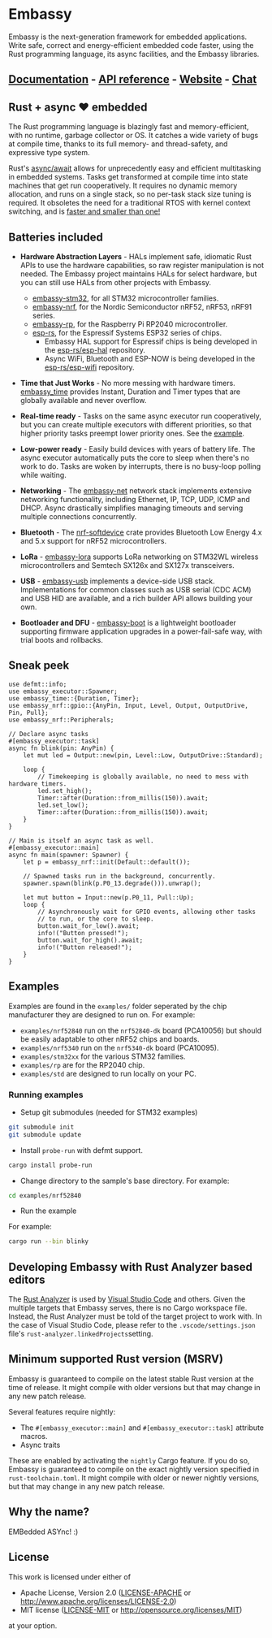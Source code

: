 # Embassy

Embassy is the next-generation framework for embedded applications. Write safe, correct and energy-efficient embedded code faster, using the Rust programming language, its async facilities, and the Embassy libraries.

## <a href="https://embassy.dev/dev/index.html">Documentation</a> - <a href="https://docs.embassy.dev/">API reference</a> - <a href="https://embassy.dev/">Website</a> - <a href="https://matrix.to/#/#embassy-rs:matrix.org">Chat</a>
## Rust + async ❤️ embedded

The Rust programming language is blazingly fast and memory-efficient, with no runtime, garbage collector or OS. It catches a wide variety of bugs at compile time, thanks to its full memory- and thread-safety, and expressive type system. 

Rust's <a href="https://rust-lang.github.io/async-book/">async/await</a> allows for unprecedently easy and efficient multitasking in embedded systems. Tasks get transformed at compile time into state machines that get run cooperatively. It requires no dynamic memory allocation, and runs on a single stack,  so no per-task stack size tuning is required. It obsoletes the need for a traditional RTOS with kernel context switching, and is <a href="https://tweedegolf.nl/en/blog/65/async-rust-vs-rtos-showdown">faster and smaller than one!</a>

## Batteries included

- **Hardware Abstraction Layers** - HALs implement safe, idiomatic Rust APIs to use the hardware capabilities, so raw register manipulation is not needed. The Embassy project maintains HALs for select hardware, but you can still use HALs from other projects with Embassy.
  - <a href="https://docs.embassy.dev/embassy-stm32/">embassy-stm32</a>, for all STM32 microcontroller families.
  - <a href="https://docs.embassy.dev/embassy-nrf/">embassy-nrf</a>, for the Nordic Semiconductor nRF52, nRF53, nRF91 series.
  - <a href="https://docs.embassy.dev/embassy-rp/">embassy-rp</a>, for the Raspberry Pi RP2040 microcontroller.
  - <a href="https://github.com/esp-rs">esp-rs</a>, for the Espressif Systems ESP32 series of chips.
    - Embassy HAL support for Espressif chips is being developed in the [esp-rs/esp-hal](https://github.com/esp-rs/esp-hal) repository.
    - Async WiFi, Bluetooth and ESP-NOW is being developed in the [esp-rs/esp-wifi](https://github.com/esp-rs/esp-wifi) repository.

- **Time that Just Works** - 
No more messing with hardware timers. <a href="https://docs.embassy.dev/embassy-time">embassy_time</a> provides Instant, Duration and Timer types that are globally available and never overflow.

- **Real-time ready** - 
Tasks on the same async executor run cooperatively, but you can create multiple executors with different priorities, so that higher priority tasks preempt lower priority ones. See the <a href="https://github.com/embassy-rs/embassy/blob/master/examples/nrf52840/src/bin/multiprio.rs">example</a>.

- **Low-power ready** - 
Easily build devices with years of battery life. The async executor automatically puts the core to sleep when there's no work to do. Tasks are woken by interrupts, there is no busy-loop polling while waiting.
 
- **Networking** - 
The <a href="https://docs.embassy.dev/embassy-net/">embassy-net</a> network stack implements extensive networking functionality, including Ethernet, IP, TCP, UDP, ICMP and DHCP. Async drastically simplifies managing timeouts and serving multiple connections concurrently.

- **Bluetooth** - 
The <a href="https://github.com/embassy-rs/nrf-softdevice">nrf-softdevice</a> crate provides Bluetooth Low Energy 4.x and 5.x support for nRF52 microcontrollers.

- **LoRa** - 
<a href="https://docs.embassy.dev/embassy-lora/">embassy-lora</a> supports LoRa networking on STM32WL wireless microcontrollers and Semtech SX126x and SX127x transceivers.

- **USB** - 
<a href="https://docs.embassy.dev/embassy-usb/">embassy-usb</a> implements a device-side USB stack. Implementations for common classes such as USB serial (CDC ACM) and USB HID are available, and a rich builder API allows building your own.

- **Bootloader and DFU** - 
<a href="https://github.com/embassy-rs/embassy/tree/master/embassy-boot">embassy-boot</a> is a lightweight bootloader supporting firmware application upgrades in a power-fail-safe way, with trial boots and rollbacks.


## Sneak peek

```rust,ignore
use defmt::info;
use embassy_executor::Spawner;
use embassy_time::{Duration, Timer};
use embassy_nrf::gpio::{AnyPin, Input, Level, Output, OutputDrive, Pin, Pull};
use embassy_nrf::Peripherals;

// Declare async tasks
#[embassy_executor::task]
async fn blink(pin: AnyPin) {
    let mut led = Output::new(pin, Level::Low, OutputDrive::Standard);

    loop {
        // Timekeeping is globally available, no need to mess with hardware timers.
        led.set_high();
        Timer::after(Duration::from_millis(150)).await;
        led.set_low();
        Timer::after(Duration::from_millis(150)).await;
    }
}

// Main is itself an async task as well.
#[embassy_executor::main]
async fn main(spawner: Spawner) {
    let p = embassy_nrf::init(Default::default());

    // Spawned tasks run in the background, concurrently.
    spawner.spawn(blink(p.P0_13.degrade())).unwrap();

    let mut button = Input::new(p.P0_11, Pull::Up);
    loop {
        // Asynchronously wait for GPIO events, allowing other tasks
        // to run, or the core to sleep.
        button.wait_for_low().await;
        info!("Button pressed!");
        button.wait_for_high().await;
        info!("Button released!");
    }
}
```

## Examples

Examples are found in the `examples/` folder seperated by the chip manufacturer they are designed to run on. For example:

*   `examples/nrf52840` run on the `nrf52840-dk` board (PCA10056) but should be easily adaptable to other nRF52 chips and boards.
*   `examples/nrf5340` run on the `nrf5340-dk` board (PCA10095).
*   `examples/stm32xx` for the various STM32 families.
*   `examples/rp` are for the RP2040 chip.
*   `examples/std` are designed to run locally on your PC.

### Running examples

- Setup git submodules (needed for STM32 examples)

```bash
git submodule init
git submodule update
```

- Install `probe-run` with defmt support.

```bash
cargo install probe-run
```

- Change directory to the sample's base directory. For example:

```bash
cd examples/nrf52840
```

- Run the example

For example:

```bash
cargo run --bin blinky
```

## Developing Embassy with Rust Analyzer based editors

The [Rust Analyzer](https://rust-analyzer.github.io/) is used by [Visual Studio Code](https://code.visualstudio.com/)
and others. Given the multiple targets that Embassy serves, there is no Cargo workspace file. Instead, the Rust Analyzer 
must be told of the target project to work with. In the case of Visual Studio Code, 
please refer to the `.vscode/settings.json` file's `rust-analyzer.linkedProjects`setting.

## Minimum supported Rust version (MSRV)

Embassy is guaranteed to compile on the latest stable Rust version at the time of release. It might compile with older versions but that may change in any new patch release.

Several features require nightly:

- The `#[embassy_executor::main]` and `#[embassy_executor::task]` attribute macros.
- Async traits

These are enabled by activating the `nightly` Cargo feature. If you do so, Embassy is guaranteed to compile on the exact nightly version specified in `rust-toolchain.toml`. It might compile with older or newer nightly versions, but that may change in any new patch release.

## Why the name?

EMBedded ASYnc! :)

## License

This work is licensed under either of

- Apache License, Version 2.0 ([LICENSE-APACHE](LICENSE-APACHE) or
  <http://www.apache.org/licenses/LICENSE-2.0>)
- MIT license ([LICENSE-MIT](LICENSE-MIT) or <http://opensource.org/licenses/MIT>)

at your option.

